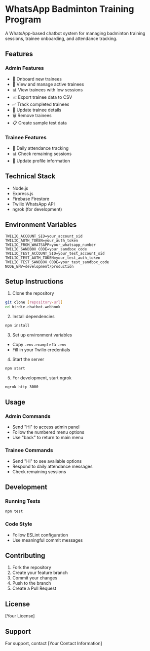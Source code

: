 # WhatsApp Badminton Training Program

A WhatsApp-based chatbot system for managing badminton training sessions, trainee onboarding, and attendance tracking.

## Features

### Admin Features
- 📝 Onboard new trainees
- 👥 View and manage active trainees
- 📊 View trainees with low sessions
- 📈 Export trainee data to CSV
- ✅ Track completed trainees
- 🔄 Update trainee details
- 🗑️ Remove trainees
- 📋 Create sample test data

### Trainee Features
- 📅 Daily attendance tracking
- 📊 Check remaining sessions
- 👤 Update profile information

## Technical Stack
- Node.js
- Express.js
- Firebase Firestore
- Twilio WhatsApp API
- ngrok (for development)

## Environment Variables
```env
TWILIO_ACCOUNT_SID=your_account_sid
TWILIO_AUTH_TOKEN=your_auth_token
TWILIO_FROM_WHATSAPP=your_whatsapp_number
TWILIO_SANDBOX_CODE=your_sandbox_code
TWILIO_TEST_ACCOUNT_SID=your_test_account_sid
TWILIO_TEST_AUTH_TOKEN=your_test_auth_token
TWILIO_TEST_SANDBOX_CODE=your_test_sandbox_code
NODE_ENV=development/production
```

## Setup Instructions

1. Clone the repository
```bash
git clone [repository-url]
cd birdie-chatbot-webhook
```

2. Install dependencies
```bash
npm install
```

3. Set up environment variables
- Copy `.env.example` to `.env`
- Fill in your Twilio credentials

4. Start the server
```bash
npm start
```

5. For development, start ngrok
```bash
ngrok http 3000
```

## Usage

### Admin Commands
- Send "Hi" to access admin panel
- Follow the numbered menu options
- Use "back" to return to main menu

### Trainee Commands
- Send "Hi" to see available options
- Respond to daily attendance messages
- Check remaining sessions

## Development

### Running Tests
```bash
npm test
```

### Code Style
- Follow ESLint configuration
- Use meaningful commit messages

## Contributing
1. Fork the repository
2. Create your feature branch
3. Commit your changes
4. Push to the branch
5. Create a Pull Request

## License
[Your License]

## Support
For support, contact [Your Contact Information] 